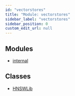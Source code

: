 ```yaml
---
id: "vectorstores"
title: "Module: vectorstores"
sidebar_label: "vectorstores"
sidebar_position: 0
custom_edit_url: null
---
```


## Modules

- [internal](vectorstores.internal.md)

## Classes

- [HNSWLib](../classes/vectorstores.HNSWLib.md)
